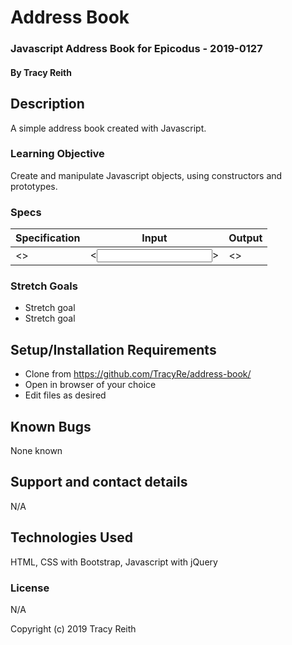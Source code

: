 # Address Book

### Javascript Address Book for Epicodus  - 2019-0127

#### By Tracy Reith

## Description

A simple address book created with Javascript.

### Learning Objective

Create and manipulate Javascript objects, using constructors and prototypes.

### Specs

Specification | Input | Output
------------- | ----- | ------
<<Spec>> | <<input>> | <<output>>


### Stretch Goals

* Stretch goal
* Stretch goal

## Setup/Installation Requirements

<!-- * View at https://tracyre.github.io/ -->
* Clone from https://github.com/TracyRe/address-book/
* Open in browser of your choice
* Edit files as desired


## Known Bugs

None known

## Support and contact details

N/A

## Technologies Used

HTML, CSS with Bootstrap, Javascript with jQuery

### License

N/A

Copyright (c) 2019 Tracy Reith
